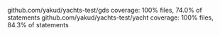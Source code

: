 github.com/yakud/yachts-test/gds   coverage: 100% files, 74.0% of statements
github.com/yakud/yachts-test/yacht coverage: 100% files, 84.3% of statements
